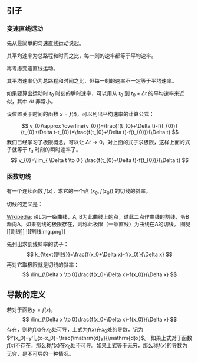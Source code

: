 ## 引子
### 变速直线运动
先从最简单的匀速直线运动说起。

其平均速率为总路程和时间之比，每一刻的速率都等于平均速率。

再考虑变速直线运动。

其平均速率仍为总路程和时间之比，但每一刻的速率不一定等于平均速率。

如果要算出运动时 $t_{0}$ 时刻的瞬时速率，可以用从 $t_{0}$ 到 $t_{0}+\Delta t$ 的平均速率来近似，其中 $\Delta t$ 非常小。

设位置关于时间的函数 $x=f(t)$，可以列出平均速率的计算公式：

$$
v_{0}\approx \overline{v_{0}}=\frac{f(t_{0}+\Delta t)-f(t_{0})}{t_{0}+\Delta t-t_{0}}=\frac{f(t_{0}+\Delta t)-f(t_{0})}{\Delta t}
$$
我们已经学习了极限概念，可以让 $\Delta t\to 0$，对上面的式子求极限，这样上面的式子就等于 $t_{0}$ 时刻的瞬时速率了。
$$
v_{0}=\lim_{ \Delta t \to 0 } \frac{f(t_{0}+\Delta t)-f(t_{0})}{\Delta t}
$$
### 函数切线
有一个连续函数 $f(x)$，求它的一个点 $(x_{0},f(x_{0}))$ 的切线的斜率。

切线的定义是：

[Wikipedia](https://zh.wikipedia.org/wiki/%E5%88%87%E7%BA%BF): 设L为一条曲线，A, B为此曲线上的点，过此二点作曲线的割线，令B趋向A，如果割线的极限存在，则称此极限（一条直线）为曲线在A的切线。
图见[[割线]]
![[割线img.png]]

先列出求割线斜率的式子：
$$
k_{\text{割线}}=\frac{f(x_0+\Delta x)-f(x_0)}{\Delta x}
$$
再对它取极限就是切线的斜率：
$$
\lim_{\Delta x \to 0}\frac{f(x_0+\Delta x)-f(x_0)}{\Delta x}
$$

## 导数的定义
若对于函数$y=f(x)$，
$$
\lim_{\Delta x \to 0}\frac{f(x_0+\Delta x)-f(x_0)}{\Delta x}
$$
存在，则称$f(x)$在$x_0$处可导，上式为$f(x)$在$x_0$处的导数，记为$f'(x_0)=y'|_{x=x_0}=\frac{\mathrm{d}y}{\mathrm{d}x}$。
如果上式对于函数$f(x)$不存在，那么称$f(x)$在$x_0$处不可导。如果上式等于无穷，那么称$f(x)$的导数为无穷，是不可导的一种情况。
